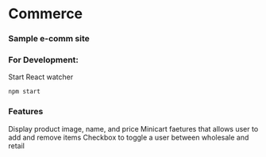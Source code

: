 # Commerce
### Sample e-comm site

### For Development:

Start React watcher

    npm start


### Features

Display product image, name, and price
Minicart faetures that allows user to add and remove items
Checkbox to toggle a user between wholesale and retail
